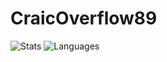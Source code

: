 CraicOverflow89
===============

![Stats](https://github-readme-stats.vercel.app/api?username=CraicOverflow89&theme=github_dark&show_icons=true&count_private=true&custom_title=GitHub%20Stats&include_all_commits=true&hide=contribs&line_height=24&border_color=30363D) ![Languages](https://github-readme-stats.vercel.app/api/top-langs/?username=CraicOverflow89&hide=xs&layout=compact&theme=github_dark&langs_count=6&border_color=30363D)